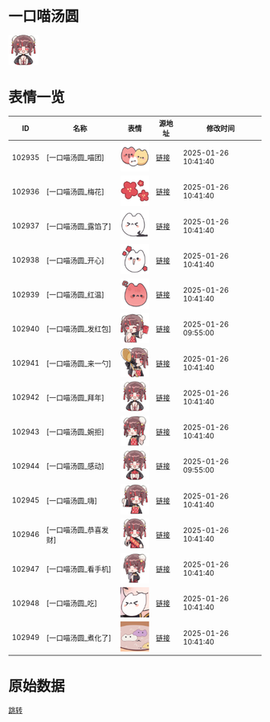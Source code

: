 # 一口喵汤圆

<img src="./cover.png" height="60" alt="cover" />

# 表情一览

|ID|名称|表情|源地址|修改时间|
|----|----|----|----|----|
|102935|[一口喵汤圆_喵团]|<img src="./pic/102935_%5B一口喵汤圆_喵团%5D.png" height="60" alt="喵团"/>|[链接](https://i0.hdslb.com/bfs/garb/7b1a4a9ccd4f0f2147157f148b3297443cd5da6a.png)|2025-01-26 10:41:40|
|102936|[一口喵汤圆_梅花]|<img src="./pic/102936_%5B一口喵汤圆_梅花%5D.png" height="60" alt="梅花"/>|[链接](https://i0.hdslb.com/bfs/garb/e276529a61dd1d53010aa0c0909ecb4034f44ca0.png)|2025-01-26 10:41:40|
|102937|[一口喵汤圆_露馅了]|<img src="./pic/102937_%5B一口喵汤圆_露馅了%5D.png" height="60" alt="露馅了"/>|[链接](https://i0.hdslb.com/bfs/garb/de30be1a731fbaa3606683f55be53a938ba22306.png)|2025-01-26 10:41:40|
|102938|[一口喵汤圆_开心]|<img src="./pic/102938_%5B一口喵汤圆_开心%5D.png" height="60" alt="开心"/>|[链接](https://i0.hdslb.com/bfs/garb/54d5e6c768e0107a0b8b4f706ca2502e6e0ac4b9.png)|2025-01-26 10:41:40|
|102939|[一口喵汤圆_红温]|<img src="./pic/102939_%5B一口喵汤圆_红温%5D.png" height="60" alt="红温"/>|[链接](https://i0.hdslb.com/bfs/garb/2bda03ccecbd48b1ecaed40120eac6e5231890c3.png)|2025-01-26 10:41:40|
|102940|[一口喵汤圆_发红包]|<img src="./pic/102940_%5B一口喵汤圆_发红包%5D.png" height="60" alt="发红包"/>|[链接](https://i0.hdslb.com/bfs/garb/ef7f4860613a58342c28ef89ee8d9692af3d8880.png)|2025-01-26 09:55:00|
|102941|[一口喵汤圆_来一勺]|<img src="./pic/102941_%5B一口喵汤圆_来一勺%5D.png" height="60" alt="来一勺"/>|[链接](https://i0.hdslb.com/bfs/garb/231ff5ba7d765a4ff2aa8833e83cacac0a93c1f0.png)|2025-01-26 10:41:40|
|102942|[一口喵汤圆_拜年]|<img src="./pic/102942_%5B一口喵汤圆_拜年%5D.png" height="60" alt="拜年"/>|[链接](https://i0.hdslb.com/bfs/garb/257f2ea5a5676df2f63883bc45b612b6fc620b2e.png)|2025-01-26 10:41:40|
|102943|[一口喵汤圆_婉拒]|<img src="./pic/102943_%5B一口喵汤圆_婉拒%5D.png" height="60" alt="婉拒"/>|[链接](https://i0.hdslb.com/bfs/garb/21f6e585d09029e618b8765356fdacb622338bfa.png)|2025-01-26 10:41:40|
|102944|[一口喵汤圆_感动]|<img src="./pic/102944_%5B一口喵汤圆_感动%5D.png" height="60" alt="感动"/>|[链接](https://i0.hdslb.com/bfs/garb/0478498e61d552c975813796d10e2b763ef24f96.png)|2025-01-26 09:55:00|
|102945|[一口喵汤圆_嗨]|<img src="./pic/102945_%5B一口喵汤圆_嗨%5D.png" height="60" alt="嗨"/>|[链接](https://i0.hdslb.com/bfs/garb/a14db77ca8e58b32431b7114c7733ec9032dc57b.png)|2025-01-26 10:41:40|
|102946|[一口喵汤圆_恭喜发财]|<img src="./pic/102946_%5B一口喵汤圆_恭喜发财%5D.png" height="60" alt="恭喜发财"/>|[链接](https://i0.hdslb.com/bfs/garb/a4f489e86a56781a1f56267b63e01098c1b9e8cc.png)|2025-01-26 10:41:40|
|102947|[一口喵汤圆_看手机]|<img src="./pic/102947_%5B一口喵汤圆_看手机%5D.png" height="60" alt="看手机"/>|[链接](https://i0.hdslb.com/bfs/garb/6de6f64191917f17561322605ace3430d8953dc6.png)|2025-01-26 10:41:40|
|102948|[一口喵汤圆_吃]|<img src="./pic/102948_%5B一口喵汤圆_吃%5D.png" height="60" alt="吃"/>|[链接](https://i0.hdslb.com/bfs/garb/1a262d26435dd53c86aeb41c6eb98b9a289b0a2e.png)|2025-01-26 10:41:40|
|102949|[一口喵汤圆_煮化了]|<img src="./pic/102949_%5B一口喵汤圆_煮化了%5D.png" height="60" alt="煮化了"/>|[链接](https://i0.hdslb.com/bfs/garb/7bf2c43aad3669a96c96c2d07ee52be49007de2c.png)|2025-01-26 10:41:40|

# 原始数据

[跳转](./raw.json)


